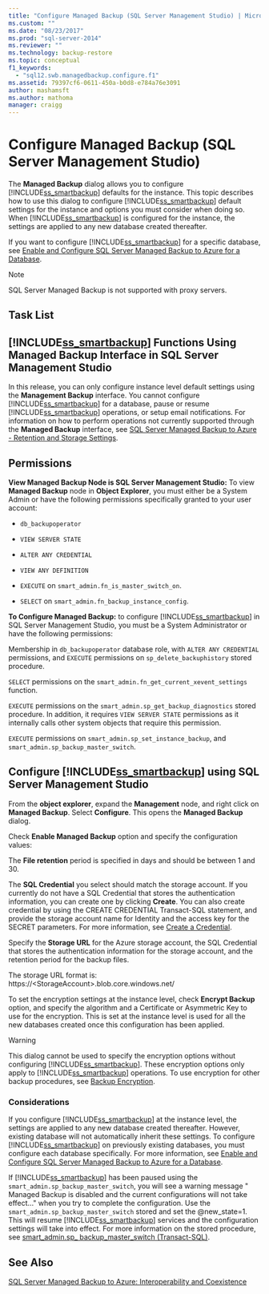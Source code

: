 ```yaml
---
title: "Configure Managed Backup (SQL Server Management Studio) | Microsoft Docs"
ms.custom: ""
ms.date: "08/23/2017"
ms.prod: "sql-server-2014"
ms.reviewer: ""
ms.technology: backup-restore
ms.topic: conceptual
f1_keywords: 
  - "sql12.swb.managedbackup.configure.f1"
ms.assetid: 79397cf6-0611-450a-b0d8-e784a76e3091
author: mashamsft
ms.author: mathoma
manager: craigg
---
```

# Configure Managed Backup (SQL Server Management Studio)
  The **Managed Backup** dialog allows you to configure [!INCLUDE[ss_smartbackup](../includes/ss-smartbackup-md.md)] defaults for the instance. This topic describes how to use this dialog to configure [!INCLUDE[ss_smartbackup](../includes/ss-smartbackup-md.md)] default settings for the instance and options you must consider when doing so. When [!INCLUDE[ss_smartbackup](../includes/ss-smartbackup-md.md)] is configured for the instance, the settings are applied to any new database created thereafter.  
  
 If you want to configure [!INCLUDE[ss_smartbackup](../includes/ss-smartbackup-md.md)] for a specific database, see [Enable and Configure SQL Server Managed Backup to Azure for a Database](../../2014/database-engine/sql-server-managed-backup-to-windows-azure-retention-and-storage-settings.md#DatabaseConfigure).  
 
> [!NOTE] 
> SQL Server Managed Backup is not supported with proxy servers. 
  
## Task List  
  
## [!INCLUDE[ss_smartbackup](../includes/ss-smartbackup-md.md)] Functions Using Managed Backup Interface in SQL Server Management Studio  
 In this release, you can only configure instance level default settings using the **Management Backup** interface. You cannot configure [!INCLUDE[ss_smartbackup](../includes/ss-smartbackup-md.md)] for a database, pause or resume [!INCLUDE[ss_smartbackup](../includes/ss-smartbackup-md.md)] operations, or setup email notifications. For information on how to perform operations not currently supported through the **Managed Backup** interface, see [SQL Server Managed Backup to Azure - Retention and Storage Settings](../../2014/database-engine/sql-server-managed-backup-to-windows-azure-retention-and-storage-settings.md).  
  
## Permissions  
 **View Managed Backup Node is SQL Server Management Studio:** To view  **Managed Backup** node in **Object Explorer**, you must either be a System Admin or have the following permissions specifically granted to your user account:  
  
-   `db_backupoperator`  
  
-   `VIEW SERVER STATE`  
  
-   `ALTER ANY CREDENTIAL`  
  
-   `VIEW ANY DEFINITION`  
  
-   `EXECUTE` on `smart_admin.fn_is_master_switch_on`.  
  
-   `SELECT` on `smart_admin.fn_backup_instance_config`.  
  
 **To Configure Managed Backup:** to configure [!INCLUDE[ss_smartbackup](../includes/ss-smartbackup-md.md)] in SQL Server Management Studio, you must be a System Administrator or have the following permissions:  
  
 Membership in `db_backupoperator` database role, with `ALTER ANY CREDENTIAL` permissions, and `EXECUTE` permissions on `sp_delete_backuphistory` stored procedure.  
  
 `SELECT` permissions on the `smart_admin.fn_get_current_xevent_settings` function.  
  
 `EXECUTE` permissions on the `smart_admin.sp_get_backup_diagnostics` stored procedure. In addition, it requires `VIEW SERVER STATE` permissions as it internally calls other system objects that require this permission.  
  
 `EXECUTE` permissions on `smart_admin.sp_set_instance_backup`, and `smart_admin.sp_backup_master_switch`.  
  
## Configure [!INCLUDE[ss_smartbackup](../includes/ss-smartbackup-md.md)] using SQL Server Management Studio  
 From the **object explorer**, expand the **Management** node, and right click on **Managed Backup**. Select **Configure**. This opens the **Managed Backup** dialog.  
  
 Check **Enable Managed Backup** option and specify the configuration values:  
  
 The **File retention** period is specified in days and should be between 1 and 30.  
  
 The **SQL Credential** you select should match the storage account. If you currently do not have a SQL Credential that stores the authentication information, you can create one by clicking **Create**. You can also create credential by using the CREATE CREDENTIAL Transact-SQL statement, and provide the storage account name for Identity and the access key for the SECRET parameters. For more information, see [Create a Credential](../relational-databases/backup-restore/sql-server-backup-to-url.md#credential).  
  
 Specify the **Storage URL** for the Azure storage account, the SQL Credential that stores the authentication information for the storage account, and the retention period for the backup files.  
  
 The storage URL format is: https://\<StorageAccount>.blob.core.windows.net/  
  
 To set the encryption settings at the instance level, check **Encrypt Backup** option, and specify the algorithm and a Certificate or Asymmetric Key to use for the encryption.  This is set at the instance level is used for all the new databases created once this configuration has been applied.  
  
> [!WARNING]  
>  This dialog cannot be used to specify the encryption options without configuring [!INCLUDE[ss_smartbackup](../includes/ss-smartbackup-md.md)]. These encryption options only apply to [!INCLUDE[ss_smartbackup](../includes/ss-smartbackup-md.md)] operations. To use encryption for other backup procedures, see [Backup Encryption](../relational-databases/backup-restore/backup-encryption.md).  
  
### Considerations  
 If you configure [!INCLUDE[ss_smartbackup](../includes/ss-smartbackup-md.md)] at the instance level, the settings are applied to any new database created thereafter.  However, existing database will not automatically inherit these settings. To configure [!INCLUDE[ss_smartbackup](../includes/ss-smartbackup-md.md)] on previously existing databases, you must configure each database specifically. For more information, see [Enable and Configure SQL Server Managed Backup to Azure for a Database](../../2014/database-engine/sql-server-managed-backup-to-windows-azure-retention-and-storage-settings.md#DatabaseConfigure).  
  
 If [!INCLUDE[ss_smartbackup](../includes/ss-smartbackup-md.md)] has been paused using the `smart_admin.sp_backup_master_switch`, you will see a warning message " Managed Backup is disabled and the current configurations will not take effect..." when you try to complete the configuration. Use the `smart_admin.sp_backup_master_switch` stored and set the @new_state=1. This will resume [!INCLUDE[ss_smartbackup](../includes/ss-smartbackup-md.md)] services and the configuration settings will take into effect. For more information on the stored procedure, see [smart_admin.sp_ backup_master_switch &#40;Transact-SQL&#41;](/sql/relational-databases/system-stored-procedures/managed-backup-sp-backup-master-switch-transact-sql).  
  
## See Also  
 [SQL Server Managed Backup to Azure: Interoperability and Coexistence](../../2014/database-engine/sql-server-managed-backup-to-windows-azure-interoperability-and-coexistence.md)  
  
  

